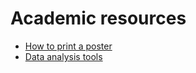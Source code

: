 # Academic resources

- [How to print a poster](https://github.com/hcrlab/wiki/blob/master/academia/posters.md)
- [Data analysis tools](https://github.com/hcrlab/wiki/blob/master/academia/data_tools.md)
